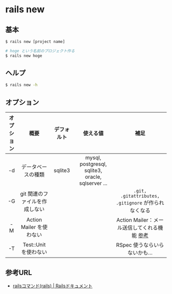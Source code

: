 # rails new

## 基本

```bash
$ rails new [project name]

# hoge という名前のプロジェクト作る
$ rails new hoge
```

## ヘルプ

```bash
$ rails new -h
```

## オプション

| オプション | 概要 | デフォルト | 使える値 | 補足 |
| :---: | :---: | :---: | :---: | :---: |
| -d | データベースの種類 | sqlite3 | mysql, postgresql, sqlite3, oracle, sqlserver ... | |
| -G | git 関連のファイルを作成しない |  |  | `.git, .gitattributes, .gitignore` が作られなくなる |
| -M | Action Mailer を使わない | | | Action Mailer：メール送信してくれる機能 [参考](https://railsguides.jp/action_mailer_basics.html) |
| -T | Test::Unit を使わない | | | RSpec 使うならいらないかも… |

## 参考URL

- [railsコマンド(rails) | Railsドキュメント](https://railsdoc.com/rails)
